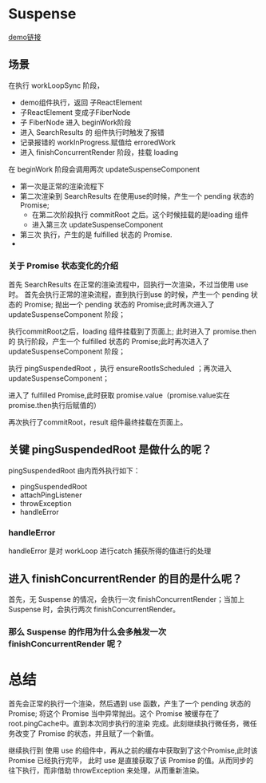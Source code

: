 # Suspense
[demo链接](https://codesandbox.io/s/thirsty-fast-mtrdz8?file=/src/SearchResults.js)

## 场景

在执行 workLoopSync 阶段，
- demo组件执行，返回 子ReactElement
- 子ReactElement 变成子FiberNode
- 子 FiberNode 进入 beginWork阶段
- 进入 SearchResults 的 组件执行时触发了报错
- 记录报错的 workInProgress.赋值给 erroredWork
- 进入 finishConcurrentRender 阶段，挂载 loading


在 beginWork 阶段会调用两次 updateSuspenseComponent
- 第一次是正常的渲染流程下
- 第二次渲染到 SearchResults 在使用use的时候，产生一个 pending 状态的 Promise;
  - 在第二次阶段执行 commitRoot 之后。这个时候挂载的是loading 组件
  - 进入第三次 updateSuspenseComponent
- 第三次 执行，产生的是 fulfilled 状态的 Promise.
- 


### 关于 Promise 状态变化的介绍

首先 SearchResults 在正常的渲染流程中，回执行一次渲染，不过当使用 use 时。
首先会执行正常的渲染流程，直到执行到use 的时候，产生一个 pending 状态的 Promise;
抛出一个 pending 状态的 Promise;此时再次进入了 updateSuspenseComponent 阶段；

执行commitRoot之后，loading 组件挂载到了页面上; 此时进入了 promise.then 的
执行阶段，产生一个 fulfilled 状态的 Promise;此时再次进入了 updateSuspenseComponent 阶段；

执行 pingSuspendedRoot ，执行 ensureRootIsScheduled ；再次进入 updateSuspenseComponent； 

进入了 fulfilled Promise,此时获取 promise.value（promise.value实在 promise.then执行后赋值的）

再次执行了commitRoot，result 组件最终挂载在页面上。 

## 关键 pingSuspendedRoot 是做什么的呢？

pingSuspendedRoot 由内而外执行如下：
- pingSuspendedRoot
- attachPingListener
- throwException
- handleError

### handleError
handleError 是对 workLoop 进行catch 捕获所得的值进行的处理




## 进入 finishConcurrentRender 的目的是什么呢？
首先，无 Suspense 的情况，会执行一次  finishConcurrentRender；当加上 Suspense 时，会执行两次 finishConcurrentRender。

### 那么 Suspense 的作用为什么会多触发一次 finishConcurrentRender 呢？

# 总结

首先会正常的执行一个渲染，然后遇到 use 函数，产生了一个 pending 状态的 Promise;
将这个 Promise 当中异常抛出。这个 Promise 被缓存在了 root.pingCache中。直到本次同步执行的渲染
完成。此刻继续执行微任务，微任务改变了 Promise 的状态，并且赋了一个新值。

继续执行到 使用 use 的组件中，再从之前的缓存中获取到了这个Promise,此时该 Promise 已经执行完毕，
此时 use 是直接获取了该 Promise 的值。从而同步的往下执行，而非借助 throwException 来处理，从而重新渲染。

